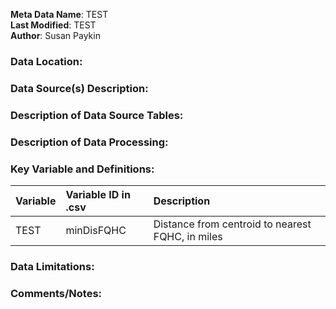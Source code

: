 **Meta Data Name**: TEST  
**Last Modified**: TEST    
**Author**: Susan Paykin  

### Data Location: 


### Data Source(s) Description:  


### Description of Data Source Tables: 


### Description of Data Processing: 

### Key Variable and Definitions:

| Variable | Variable ID in .csv | Description |
|:---------|:--------------------|:------------|
| TEST | minDisFQHC | Distance from centroid to nearest FQHC, in miles |


### Data Limitations:


### Comments/Notes:

